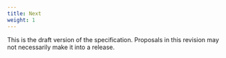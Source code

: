 ```yaml
---
title: Next
weight: 1
---
```

This is the draft version of the specification. Proposals in this revision may not necessarily make it into a release.
